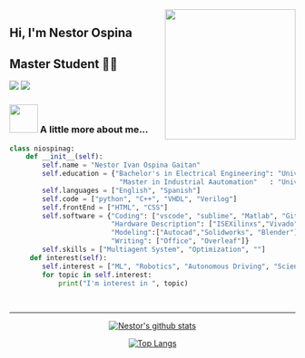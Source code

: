 <img align='right' src="https://media.giphy.com/media/M9gbBd9nbDrOTu1Mqx/giphy.gif" width="230">

## Hi, I'm Nestor Ospina 
## Master Student 👨‍💻

[![](https://img.shields.io/badge/LinkedIn-nestorospina-blue)](https://www.linkedin.com/in/nestor-ospina/)
[![](https://img.shields.io/badge/Gmail-niospinag%40unal.edu.co-red)](mailto:niospinag@unal.edu.co)


### <img src="https://media.giphy.com/media/iigp4VDyf5dCLRlGkm/giphy.gif" width="50"> A little more about me...  

```python
class niospinag:
    def __init__(self):
        self.name = "Nestor Ivan Ospina Gaitan"
        self.education = {"Bachelor's in Electrical Engineering": "Universidad Nacional de Colombia",
                           "Master in Industrial Aautomation"   : "Universidad Nacional de Colombia" }
        self.languages = ["English", "Spanish"]
        self.code = ["python", "C++", "VHDL", "Verilog"]               
        self.frontEnd = ["HTML", "CSS"]
        self.software = {"Coding": ["vscode", "sublime", "Matlab", "Git", "jupiter", "Spyder"]
                         "Hardware Description": ["ISEXilinxs","Vivado", "Quartus"],
                         "Modeling":["Autocad","Solidworks", "Blender"],
                         "Writing": ["Office", "Overleaf"]}
        self.skills = ["Multiagent System", "Optimization", ""] 
     def interest(self):
        self.interest = ["ML", "Robotics", "Autonomous Driving", "Science and Technology"]
        for topic in self.interest:
            print("I'm interest in ", topic)
        
        
```

---






<!--

⭐️ From [@ashrafkm](https://github.com/ashrafkm)

**niospinag/niospinag** is a ✨ _special_ ✨ repository because its `README.md` (this file) appears on your GitHub profile.

Here are some ideas to get you started:

- 🔭 I’m currently working on ...
- 🌱 I’m currently learning ...
- 👯 I’m looking to collaborate on ...
- 🤔 I’m looking for help with ...
- 💬 Ask me about ...
- 📫 How to reach me: ...
- 😄 Pronouns: ...
- ⚡ Fun fact: ...
-->


<div align="center">


[![Nestor's github stats](https://github-readme-stats.vercel.app/api?username=niospinag&show_icons=true&theme=dark&title_color=2257EA&icon_color=2257EA&bg_color=f7f7f7)](https://github.com/niospinag/github-readme-stats)

[![Top Langs](https://github-readme-stats.vercel.app/api/top-langs/?username=niospinag&show_icons=true&theme=dark&line_height=30)](https://github.com/niospinag/github-readme-stats)

</div>
